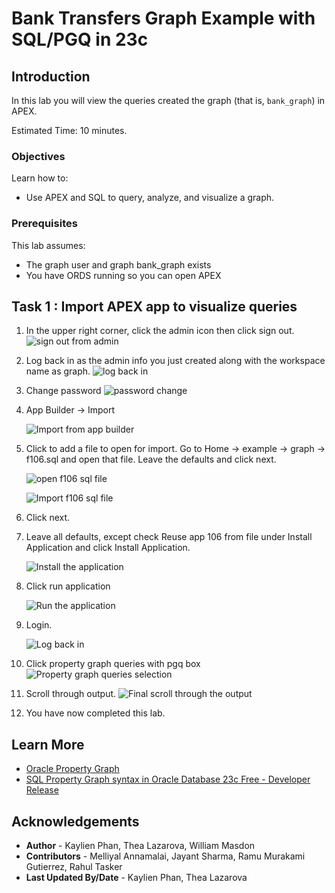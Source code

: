 # Bank Transfers Graph Example with SQL/PGQ in 23c

## Introduction

In this lab you will view the queries created the graph (that is, `bank_graph`) in APEX.

Estimated Time: 10 minutes.

<!-- Watch the video below for a quick walk through of the lab. -->

<!-- update video link. Previous iteration: [](youtube:XnE1yw2k5IU) -->

### Objectives
Learn how to:
- Use APEX and SQL to query, analyze, and visualize a graph.

### Prerequisites
This lab assumes:
- The graph user and graph bank_graph exists
- You have ORDS running so you can open APEX

## Task 1 : Import APEX app to visualize queries

1. In the upper right corner, click the admin icon then click sign out.
    ![sign out from admin](images/logout.png)


2.  Log back in as the admin info you just created along with the workspace name as graph.
    ![log back in](images/log-back-in.png)


3. Change password
    ![password change](images/change-password.png)


4. App Builder -> Import

    ![Import from app builder](images/app-builder-import.png)

5. Click to add a file to open for import. Go to Home -> example -> graph -> f106.sql and open that file. Leave the defaults and click next.

    ![open f106 sql file](images/graph-f106-open.png)

    ![Import f106 sql file](images/f106-import.png)

6. Click next.
    
7.  Leave all defaults, except check Reuse app 106 from file under Install Application and click Install Application. 

    ![Install the application](images/install-application.png)

8.  Click run application

    ![Run the application](images/run-application.png)


9.  Login.

    ![Log back in](images/login-final.png)


10. Click property graph queries with pgq box
    ![Property graph queries selection](images/property-graph-queries.png)
    
11. Scroll through output.
    ![Final scroll through the output](images/final-output.png)

12. You have now completed this lab.

## Learn More
* [Oracle Property Graph](https://docs.oracle.com/en/database/oracle/property-graph/index.html)
* [SQL Property Graph syntax in Oracle Database 23c Free - Developer Release](https://docs.oracle.com/en/database/oracle/property-graph/23.1/spgdg/sql-ddl-statements-property-graphs.html#GUID-6EEB2B99-C84E-449E-92DE-89A5BBB5C96E)

## Acknowledgements
- **Author** - Kaylien Phan, Thea Lazarova, William Masdon
- **Contributors** - Melliyal Annamalai, Jayant Sharma, Ramu Murakami Gutierrez, Rahul Tasker
- **Last Updated By/Date** - Kaylien Phan, Thea Lazarova
